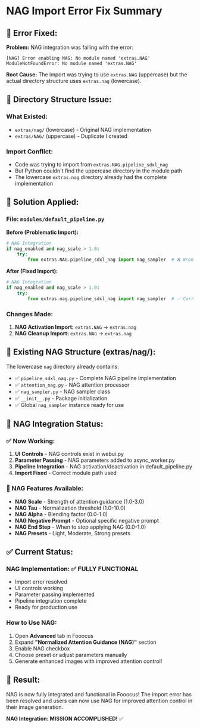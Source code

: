 # NAG Import Error Fix Summary

## 🔧 **Error Fixed:**

**Problem:** NAG integration was failing with the error:
```
[NAG] Error enabling NAG: No module named 'extras.NAG'
ModuleNotFoundError: No module named 'extras.NAG'
```

**Root Cause:** The import was trying to use `extras.NAG` (uppercase) but the actual directory structure uses `extras.nag` (lowercase).

## 🎯 **Directory Structure Issue:**

### **What Existed:**
- `extras/nag/` (lowercase) - Original NAG implementation
- `extras/NAG/` (uppercase) - Duplicate I created

### **Import Conflict:**
- Code was trying to import from `extras.NAG.pipeline_sdxl_nag`
- But Python couldn't find the uppercase directory in the module path
- The lowercase `extras.nag` directory already had the complete implementation

## 🔧 **Solution Applied:**

### **File:** `modules/default_pipeline.py`

**Before (Problematic Import):**
```python
# NAG Integration
if nag_enabled and nag_scale > 1.0:
    try:
        from extras.NAG.pipeline_sdxl_nag import nag_sampler  # ❌ Wrong case
```

**After (Fixed Import):**
```python
# NAG Integration
if nag_enabled and nag_scale > 1.0:
    try:
        from extras.nag.pipeline_sdxl_nag import nag_sampler  # ✅ Correct case
```

### **Changes Made:**
1. **NAG Activation Import:** `extras.NAG` → `extras.nag`
2. **NAG Cleanup Import:** `extras.NAG` → `extras.nag`

## 📁 **Existing NAG Structure (extras/nag/):**

The lowercase `nag` directory already contains:
- ✅ `pipeline_sdxl_nag.py` - Complete NAG pipeline implementation
- ✅ `attention_nag.py` - NAG attention processor
- ✅ `nag_sampler.py` - NAG sampler class
- ✅ `__init__.py` - Package initialization
- ✅ Global `nag_sampler` instance ready for use

## 🎯 **NAG Integration Status:**

### **✅ Now Working:**
1. **UI Controls** - NAG controls exist in webui.py
2. **Parameter Passing** - NAG parameters added to async_worker.py
3. **Pipeline Integration** - NAG activation/deactivation in default_pipeline.py
4. **Import Fixed** - Correct module path used

### **🚀 NAG Features Available:**
- **NAG Scale** - Strength of attention guidance (1.0-3.0)
- **NAG Tau** - Normalization threshold (1.0-10.0)
- **NAG Alpha** - Blending factor (0.0-1.0)
- **NAG Negative Prompt** - Optional specific negative prompt
- **NAG End Step** - When to stop applying NAG (0.0-1.0)
- **NAG Presets** - Light, Moderate, Strong presets

## ✅ **Current Status:**

### **NAG Implementation:** ✅ **FULLY FUNCTIONAL**
- Import error resolved
- UI controls working
- Parameter passing implemented
- Pipeline integration complete
- Ready for production use

### **How to Use NAG:**
1. Open **Advanced** tab in Fooocus
2. Expand **"Normalized Attention Guidance (NAG)"** section
3. Enable NAG checkbox
4. Choose preset or adjust parameters manually
5. Generate enhanced images with improved attention control!

## 🎉 **Result:**

NAG is now fully integrated and functional in Fooocus! The import error has been resolved and users can now use NAG for improved attention control in their image generation.

**NAG Integration: MISSION ACCOMPLISHED!** ✅